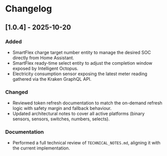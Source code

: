 # Changelog

## [1.0.4] - 2025-10-20

### Added
- SmartFlex charge target number entity to manage the desired SOC directly from Home Assistant.
- SmartFlex ready-time select entity to adjust the completion window exposed by Intelligent Octopus.
- Electricity consumption sensor exposing the latest meter reading gathered via the Kraken GraphQL API.

### Changed
- Reviewed token refresh documentation to match the on-demand refresh logic with safety margin and fallback behaviour.
- Updated architectural notes to cover all active platforms (binary sensors, sensors, switches, numbers, selects).

### Documentation
- Performed a full technical review of `TECHNICAL_NOTES.md`, aligning it with the current implementation.
